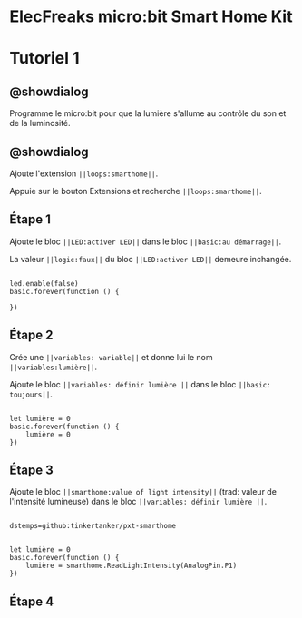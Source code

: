 # ElecFreaks micro:bit Smart Home Kit

# Tutoriel 1

## @showdialog

Programme le micro:bit pour que la lumière s'allume au contrôle du son et de la luminosité.

## @showdialog

Ajoute l'extension ``||loops:smarthome||``.

Appuie sur le bouton Extensions et recherche ``||loops:smarthome||``.

## Étape 1

Ajoute le bloc ``||LED:activer LED||`` dans le bloc ``||basic:au démarrage||``.

La valeur ``||logic:faux||`` du bloc ``||LED:activer LED||`` demeure inchangée.

```blocks

led.enable(false)
basic.forever(function () {
	
})

```

## Étape 2

Crée une ``||variables: variable||`` et donne lui le nom ``||variables:lumière||``.

Ajoute le bloc ``||variables: définir lumière ||`` dans le bloc ``||basic: toujours||``. 

```blocks

let lumière = 0
basic.forever(function () {
    lumière = 0
})

```

## Étape 3

Ajoute le bloc ``||smarthome:value of light intensity||`` (trad: valeur de l'intensité lumineuse) dans le bloc ``||variables: définir lumière ||``.

```package

dstemps=github:tinkertanker/pxt-smarthome

```

```blocks

let lumière = 0
basic.forever(function () {
    lumière = smarthome.ReadLightIntensity(AnalogPin.P1)
})

```

## Étape 4